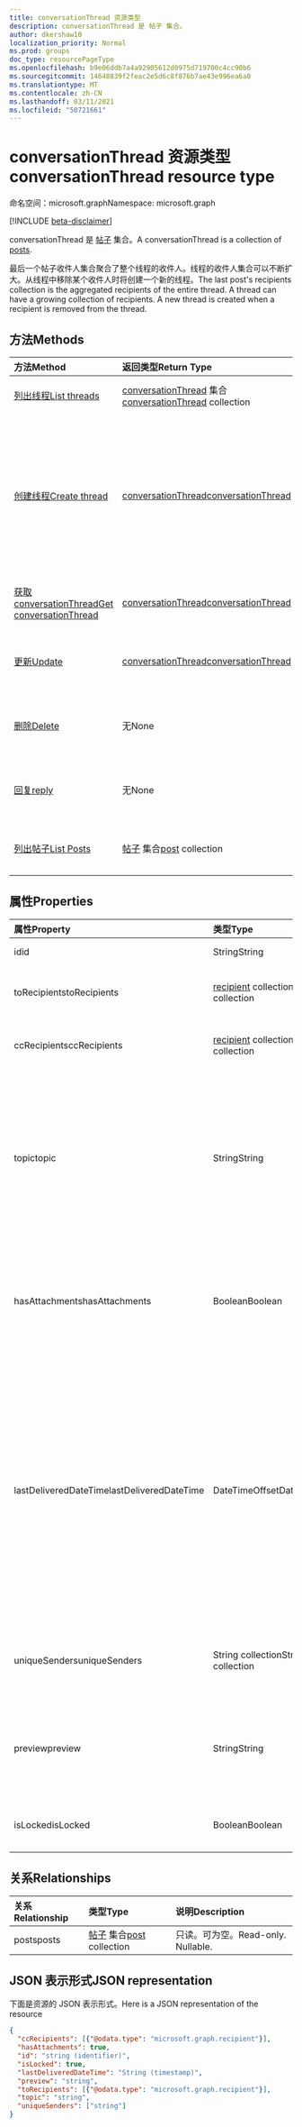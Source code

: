 ```yaml
---
title: conversationThread 资源类型
description: conversationThread 是 帖子 集合。
author: dkershaw10
localization_priority: Normal
ms.prod: groups
doc_type: resourcePageType
ms.openlocfilehash: b9e06ddb7a4a92905612d0975d719700c4cc90b6
ms.sourcegitcommit: 14648839f2feac2e5d6c8f876b7ae43e996ea6a0
ms.translationtype: MT
ms.contentlocale: zh-CN
ms.lasthandoff: 03/11/2021
ms.locfileid: "50721661"
---
```

# <a name="conversationthread-resource-type"></a><span data-ttu-id="67a1d-103">conversationThread 资源类型</span><span class="sxs-lookup"><span data-stu-id="67a1d-103">conversationThread resource type</span></span>

<span data-ttu-id="67a1d-104">命名空间：microsoft.graph</span><span class="sxs-lookup"><span data-stu-id="67a1d-104">Namespace: microsoft.graph</span></span>

[!INCLUDE [beta-disclaimer](../../includes/beta-disclaimer.md)]

<span data-ttu-id="67a1d-105">conversationThread 是 [帖子](post.md) 集合。</span><span class="sxs-lookup"><span data-stu-id="67a1d-105">A conversationThread is a collection of [posts](post.md).</span></span>

<span data-ttu-id="67a1d-p101">最后一个帖子收件人集合聚合了整个线程的收件人。线程的收件人集合可以不断扩大。从线程中移除某个收件人时将创建一个新的线程。</span><span class="sxs-lookup"><span data-stu-id="67a1d-p101">The last post's recipients collection is the aggregated recipients of the entire thread. A thread can have a growing collection of recipients. A new thread is created when a recipient is removed from the thread.</span></span>

## <a name="methods"></a><span data-ttu-id="67a1d-109">方法</span><span class="sxs-lookup"><span data-stu-id="67a1d-109">Methods</span></span>

| <span data-ttu-id="67a1d-110">方法</span><span class="sxs-lookup"><span data-stu-id="67a1d-110">Method</span></span>       | <span data-ttu-id="67a1d-111">返回类型</span><span class="sxs-lookup"><span data-stu-id="67a1d-111">Return Type</span></span>  |<span data-ttu-id="67a1d-112">说明</span><span class="sxs-lookup"><span data-stu-id="67a1d-112">Description</span></span>|
|:---------------|:--------|:----------|
|[<span data-ttu-id="67a1d-113">列出线程</span><span class="sxs-lookup"><span data-stu-id="67a1d-113">List threads</span></span>](../api/group-list-threads.md) | <span data-ttu-id="67a1d-114">[conversationThread](conversationthread.md) 集合</span><span class="sxs-lookup"><span data-stu-id="67a1d-114">[conversationThread](conversationthread.md) collection</span></span> |<span data-ttu-id="67a1d-115">获取组的所有线程。</span><span class="sxs-lookup"><span data-stu-id="67a1d-115">Get all the threads of a group.</span></span>|
|[<span data-ttu-id="67a1d-116">创建线程</span><span class="sxs-lookup"><span data-stu-id="67a1d-116">Create thread</span></span>](../api/group-post-threads.md) | [<span data-ttu-id="67a1d-117">conversationThread</span><span class="sxs-lookup"><span data-stu-id="67a1d-117">conversationThread</span></span>](conversationthread.md) |<span data-ttu-id="67a1d-p102">通过首先创建一个线程，启动一个新对话。在组中创建新对话、对话线程和帖子。</span><span class="sxs-lookup"><span data-stu-id="67a1d-p102">Start a new conversation by first creating a thread. A new conversation, conversation thread, and post are created in the group.</span></span>|
|[<span data-ttu-id="67a1d-120">获取 conversationThread</span><span class="sxs-lookup"><span data-stu-id="67a1d-120">Get conversationThread</span></span>](../api/conversationthread-get.md) | [<span data-ttu-id="67a1d-121">conversationThread</span><span class="sxs-lookup"><span data-stu-id="67a1d-121">conversationThread</span></span>](conversationthread.md) |<span data-ttu-id="67a1d-122">获取属于某个组的特定线程。</span><span class="sxs-lookup"><span data-stu-id="67a1d-122">Get a specific thread that belongs to a group.</span></span> |
|[<span data-ttu-id="67a1d-123">更新</span><span class="sxs-lookup"><span data-stu-id="67a1d-123">Update</span></span>](../api/conversationthread-update.md) | [<span data-ttu-id="67a1d-124">conversationThread</span><span class="sxs-lookup"><span data-stu-id="67a1d-124">conversationThread</span></span>](conversationthread.md)  |<span data-ttu-id="67a1d-125">更新 conversationThread 对象</span><span class="sxs-lookup"><span data-stu-id="67a1d-125">Update conversationThread object.</span></span> |
|[<span data-ttu-id="67a1d-126">删除</span><span class="sxs-lookup"><span data-stu-id="67a1d-126">Delete</span></span>](../api/conversationthread-delete.md) | <span data-ttu-id="67a1d-127">无</span><span class="sxs-lookup"><span data-stu-id="67a1d-127">None</span></span> |<span data-ttu-id="67a1d-128">删除 conversationThread 对象</span><span class="sxs-lookup"><span data-stu-id="67a1d-128">Delete conversationThread object.</span></span> |
|[<span data-ttu-id="67a1d-129">回复</span><span class="sxs-lookup"><span data-stu-id="67a1d-129">reply</span></span>](../api/conversationthread-reply.md)|<span data-ttu-id="67a1d-130">无</span><span class="sxs-lookup"><span data-stu-id="67a1d-130">None</span></span>|<span data-ttu-id="67a1d-131">通过新建 Post 实体答复此线程。</span><span class="sxs-lookup"><span data-stu-id="67a1d-131">Reply to this thread by creating a new Post entity.</span></span>|
|[<span data-ttu-id="67a1d-132">列出帖子</span><span class="sxs-lookup"><span data-stu-id="67a1d-132">List Posts</span></span>](../api/conversationthread-list-posts.md) |<span data-ttu-id="67a1d-133">[帖子](post.md) 集合</span><span class="sxs-lookup"><span data-stu-id="67a1d-133">[post](post.md) collection</span></span>| <span data-ttu-id="67a1d-134">获取指定线程的帖子。</span><span class="sxs-lookup"><span data-stu-id="67a1d-134">Get the posts of the specified thread.</span></span> |

## <a name="properties"></a><span data-ttu-id="67a1d-135">属性</span><span class="sxs-lookup"><span data-stu-id="67a1d-135">Properties</span></span>
| <span data-ttu-id="67a1d-136">属性</span><span class="sxs-lookup"><span data-stu-id="67a1d-136">Property</span></span>              | <span data-ttu-id="67a1d-137">类型</span><span class="sxs-lookup"><span data-stu-id="67a1d-137">Type</span></span>                                 | <span data-ttu-id="67a1d-138">说明</span><span class="sxs-lookup"><span data-stu-id="67a1d-138">Description</span></span>                                                                                                                                                                                      |
|:----------------------|:-------------------------------------|:-------------------------------------------------------------------------------------------------------------------------------------------------------------------------------------------------|
| <span data-ttu-id="67a1d-139">id</span><span class="sxs-lookup"><span data-stu-id="67a1d-139">id</span></span>                    | <span data-ttu-id="67a1d-140">String</span><span class="sxs-lookup"><span data-stu-id="67a1d-140">String</span></span>                               | <span data-ttu-id="67a1d-141">只读。</span><span class="sxs-lookup"><span data-stu-id="67a1d-141">Read-only.</span></span>                                                                                                                                                                                       |
| <span data-ttu-id="67a1d-142">toRecipients</span><span class="sxs-lookup"><span data-stu-id="67a1d-142">toRecipients</span></span>          | <span data-ttu-id="67a1d-143">[recipient](recipient.md) collection</span><span class="sxs-lookup"><span data-stu-id="67a1d-143">[recipient](recipient.md) collection</span></span> | <span data-ttu-id="67a1d-144">收件人：线程的收件人。</span><span class="sxs-lookup"><span data-stu-id="67a1d-144">The To: recipients for the thread.</span></span>                                                                                                                                                               |
| <span data-ttu-id="67a1d-145">ccRecipients</span><span class="sxs-lookup"><span data-stu-id="67a1d-145">ccRecipients</span></span>          | <span data-ttu-id="67a1d-146">[recipient](recipient.md) collection</span><span class="sxs-lookup"><span data-stu-id="67a1d-146">[recipient](recipient.md) collection</span></span> | <span data-ttu-id="67a1d-147">抄送：线程的收件人。</span><span class="sxs-lookup"><span data-stu-id="67a1d-147">The Cc: recipients for the thread.</span></span>                                                                                                                                                               |
| <span data-ttu-id="67a1d-148">topic</span><span class="sxs-lookup"><span data-stu-id="67a1d-148">topic</span></span>                 | <span data-ttu-id="67a1d-149">String</span><span class="sxs-lookup"><span data-stu-id="67a1d-149">String</span></span>                               | <span data-ttu-id="67a1d-p103">对话的主题。在创建对话时可设置此属性，但无法对其进行更新。</span><span class="sxs-lookup"><span data-stu-id="67a1d-p103">The topic of the conversation. This property can be set when the conversation is created, but it cannot be updated.</span></span>                                                                              |
| <span data-ttu-id="67a1d-152">hasAttachments</span><span class="sxs-lookup"><span data-stu-id="67a1d-152">hasAttachments</span></span>        | <span data-ttu-id="67a1d-153">Boolean</span><span class="sxs-lookup"><span data-stu-id="67a1d-153">Boolean</span></span>                              | <span data-ttu-id="67a1d-154">指示此线程中的任意帖子是否至少具有一个附件。</span><span class="sxs-lookup"><span data-stu-id="67a1d-154">Indicates whether any of the posts within this thread has at least one attachment.</span></span>                                                                                                               |
| <span data-ttu-id="67a1d-155">lastDeliveredDateTime</span><span class="sxs-lookup"><span data-stu-id="67a1d-155">lastDeliveredDateTime</span></span> | <span data-ttu-id="67a1d-156">DateTimeOffset</span><span class="sxs-lookup"><span data-stu-id="67a1d-156">DateTimeOffset</span></span>                       | <span data-ttu-id="67a1d-157">时间戳类型表示采用 ISO 8601 格式的日期和时间信息，始终采用 UTC 时区。</span><span class="sxs-lookup"><span data-stu-id="67a1d-157">The Timestamp type represents date and time information using ISO 8601 format and is always in UTC time.</span></span> <span data-ttu-id="67a1d-158">例如，2014 年 1 月 1 日午夜 UTC 为 `2014-01-01T00:00:00Z`</span><span class="sxs-lookup"><span data-stu-id="67a1d-158">For example, midnight UTC on Jan 1, 2014 is `2014-01-01T00:00:00Z`</span></span> |
| <span data-ttu-id="67a1d-159">uniqueSenders</span><span class="sxs-lookup"><span data-stu-id="67a1d-159">uniqueSenders</span></span>         | <span data-ttu-id="67a1d-160">String collection</span><span class="sxs-lookup"><span data-stu-id="67a1d-160">String collection</span></span>                    | <span data-ttu-id="67a1d-161">向此线程发送邮件的所有用户。</span><span class="sxs-lookup"><span data-stu-id="67a1d-161">All the users that sent a message to this thread.</span></span>                                                                                                                                                |
| <span data-ttu-id="67a1d-162">preview</span><span class="sxs-lookup"><span data-stu-id="67a1d-162">preview</span></span>               | <span data-ttu-id="67a1d-163">String</span><span class="sxs-lookup"><span data-stu-id="67a1d-163">String</span></span>                               | <span data-ttu-id="67a1d-164">此对话中最新文章正文的简短摘要。</span><span class="sxs-lookup"><span data-stu-id="67a1d-164">A short summary from the body of the latest post in this conversation.</span></span>                                                                                                                           |
| <span data-ttu-id="67a1d-165">isLocked</span><span class="sxs-lookup"><span data-stu-id="67a1d-165">isLocked</span></span>              | <span data-ttu-id="67a1d-166">Boolean</span><span class="sxs-lookup"><span data-stu-id="67a1d-166">Boolean</span></span>                              | <span data-ttu-id="67a1d-167">指示线程是否已锁定。</span><span class="sxs-lookup"><span data-stu-id="67a1d-167">Indicates if the thread is locked.</span></span>                                                                                                                                                               |

## <a name="relationships"></a><span data-ttu-id="67a1d-168">关系</span><span class="sxs-lookup"><span data-stu-id="67a1d-168">Relationships</span></span>
| <span data-ttu-id="67a1d-169">关系</span><span class="sxs-lookup"><span data-stu-id="67a1d-169">Relationship</span></span> | <span data-ttu-id="67a1d-170">类型</span><span class="sxs-lookup"><span data-stu-id="67a1d-170">Type</span></span>   |<span data-ttu-id="67a1d-171">说明</span><span class="sxs-lookup"><span data-stu-id="67a1d-171">Description</span></span>|
|:---------------|:--------|:----------|
|<span data-ttu-id="67a1d-172">posts</span><span class="sxs-lookup"><span data-stu-id="67a1d-172">posts</span></span>|<span data-ttu-id="67a1d-173">[帖子](post.md) 集合</span><span class="sxs-lookup"><span data-stu-id="67a1d-173">[post](post.md) collection</span></span>| <span data-ttu-id="67a1d-p105">只读。可为空。</span><span class="sxs-lookup"><span data-stu-id="67a1d-p105">Read-only. Nullable.</span></span>|

## <a name="json-representation"></a><span data-ttu-id="67a1d-176">JSON 表示形式</span><span class="sxs-lookup"><span data-stu-id="67a1d-176">JSON representation</span></span>

<span data-ttu-id="67a1d-177">下面是资源的 JSON 表示形式。</span><span class="sxs-lookup"><span data-stu-id="67a1d-177">Here is a JSON representation of the resource</span></span>

<!-- {
  "blockType": "resource",
  "optionalProperties": [
    "posts"
  ],
  "keyProperty": "id",
  "@odata.type": "microsoft.graph.conversationThread"
}-->

```json
{
  "ccRecipients": [{"@odata.type": "microsoft.graph.recipient"}],
  "hasAttachments": true,
  "id": "string (identifier)",
  "isLocked": true,
  "lastDeliveredDateTime": "String (timestamp)",
  "preview": "string",
  "toRecipients": [{"@odata.type": "microsoft.graph.recipient"}],
  "topic": "string",
  "uniqueSenders": ["string"]
}

```


<!-- uuid: 8fcb5dbc-d5aa-4681-8e31-b001d5168d79
2015-10-25 14:57:30 UTC -->
<!--
{
  "type": "#page.annotation",
  "description": "conversationThread resource",
  "keywords": "",
  "section": "documentation",
  "tocPath": "",
  "suppressions": []
}
-->


